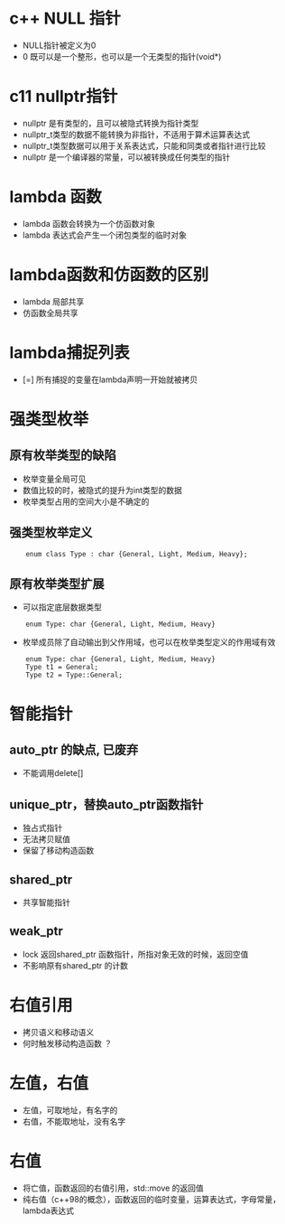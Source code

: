 # c++ NULL 指针
- NULL指针被定义为0
- 0 既可以是一个整形，也可以是一个无类型的指针(void*)
# c11 nullptr指针
- nullptr 是有类型的，且可以被隐式转换为指针类型
- nullptr_t类型的数据不能转换为非指针，不适用于算术运算表达式
- nullptr_t类型数据可以用于关系表达式，只能和同类或者指针进行比较
- nullptr 是一个编译器的常量，可以被转换成任何类型的指针

# lambda 函数
- lambda 函数会转换为一个仿函数对象
- lambda 表达式会产生一个闭包类型的临时对象

# lambda函数和仿函数的区别
- lambda 局部共享
- 仿函数全局共享

# lambda捕捉列表
- [=] 所有捕捉的变量在lambda声明一开始就被拷贝

# 强类型枚举
## 原有枚举类型的缺陷
- 枚举变量全局可见
- 数值比较的时，被隐式的提升为int类型的数据
- 枚举类型占用的空间大小是不确定的

## 强类型枚举定义
```
    enum class Type : char {General, Light, Medium, Heavy};
```
## 原有枚举类型扩展
- 可以指定底层数据类型
```
    enum Type: char {General, Light, Medium, Heavy}
```
- 枚举成员除了自动输出到父作用域，也可以在枚举类型定义的作用域有效
```
    enum Type: char {General, Light, Medium, Heavy}
    Type t1 = General;
    Type t2 = Type::General;
```

# 智能指针
## auto_ptr 的缺点, 已废弃
- 不能调用delete[]

## unique_ptr，替换auto_ptr函数指针
- 独占式指针
- 无法拷贝赋值
- 保留了移动构造函数

## shared_ptr
- 共享智能指针

## weak_ptr
- lock 返回shared_ptr 函数指针，所指对象无效的时候，返回空值
- 不影响原有shared_ptr 的计数

# 右值引用
- 拷贝语义和移动语义
- 何时触发移动构造函数 ？

# 左值，右值
- 左值，可取地址，有名字的
- 右值，不能取地址，没有名字

# 右值
- 将亡值，函数返回的右值引用，std::move 的返回值
- 纯右值（c++98的概念），函数返回的临时变量，运算表达式，字母常量，lambda表达式





